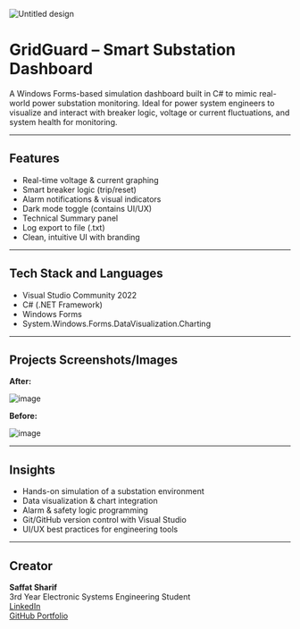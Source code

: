 ![Untitled design](https://github.com/user-attachments/assets/84e4c3bd-0cef-4fc4-bfce-1c68c4dfe1e5)


# GridGuard – Smart Substation Dashboard

A Windows Forms-based simulation dashboard built in C# to mimic real-world power substation monitoring. Ideal for power system engineers to visualize and interact with breaker logic, voltage or current fluctuations, and system health for monitoring.

---

## Features

- Real-time voltage & current graphing
- Smart breaker logic (trip/reset)
- Alarm notifications & visual indicators
- Dark mode toggle (contains UI/UX)
- Technical Summary panel
- Log export to file (.txt)
- Clean, intuitive UI with branding

---

## Tech Stack and Languages

- Visual Studio Community 2022
- C# (.NET Framework)
- Windows Forms
- System.Windows.Forms.DataVisualization.Charting

---

## Projects Screenshots/Images 

**After:**


![image](https://github.com/user-attachments/assets/641d6a12-814d-4f17-ac95-18e5f41d8983)

**Before:**


![image](https://github.com/user-attachments/assets/a68197f0-99f2-47df-a75a-b3e192233821)

---

## Insights

- Hands-on simulation of a substation environment
- Data visualization & chart integration
- Alarm & safety logic programming
- Git/GitHub version control with Visual Studio
- UI/UX best practices for engineering tools

---

## Creator

**Saffat Sharif**  
3rd Year Electronic Systems Engineering Student  
[LinkedIn]((https://www.linkedin.com/in/saffat-sharif-9205b9249/))  
[GitHub Portfolio]((https://github.com/saffat05/))
